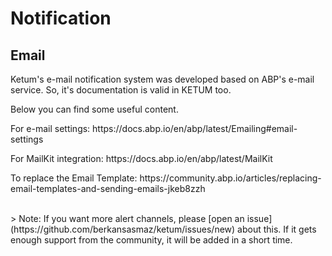 # Notification 

## Email

Ketum's e-mail notification system was developed based on ABP's e-mail service. So, it's documentation is valid in KETUM too.

Below you can find some useful content.

<p>For e-mail settings: https://docs.abp.io/en/abp/latest/Emailing#email-settings</p>
<p>For MailKit integration: https://docs.abp.io/en/abp/latest/MailKit</p>
<p>To replace the Email Template: https://community.abp.io/articles/replacing-email-templates-and-sending-emails-jkeb8zzh</p>
<br>
> Note: If you want more alert channels, please [open an issue](https://github.com/berkansasmaz/ketum/issues/new) about this. If it gets enough support from the community, it will be added in a short time.

